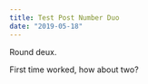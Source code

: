 ```yaml
---
title: Test Post Number Duo
date: "2019-05-18"
---
```


Round deux.

First time worked, how about two?
